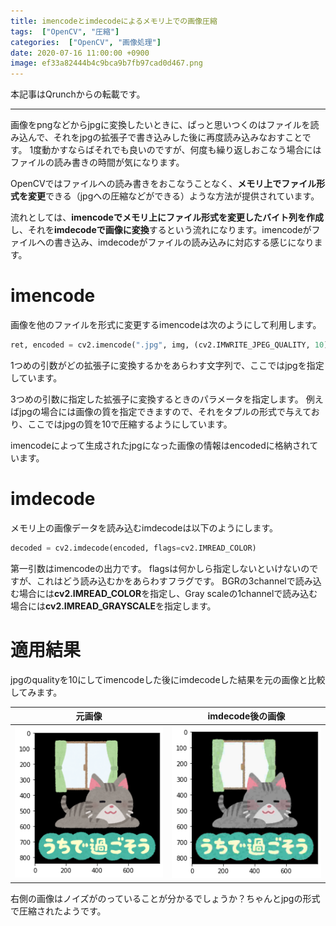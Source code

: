 ```yaml
---
title: imencodeとimdecodeによるメモリ上での画像圧縮
tags:  ["OpenCV", "圧縮"]
categories:  ["OpenCV", "画像処理"]
date: 2020-07-16 11:00:00 +0900
image: ef33a82444b4c9bca9b7fb97cad0d467.png
---
```

本記事はQrunchからの転載です。
___

画像をpngなどからjpgに変換したいときに、ぱっと思いつくのはファイルを読み込んで、それをjpgの拡張子で書き込みした後に再度読み込みなおすことです。
1度動かすならばそれでも良いのですが、何度も繰り返しおこなう場合にはファイルの読み書きの時間が気になります。

OpenCVではファイルへの読み書きをおこなうことなく、**メモリ上でファイル形式を変更**できる（jpgへの圧縮などができる）ような方法が提供されています。

流れとしては、**imencodeでメモリ上にファイル形式を変更したバイト列を作成**し、それを**imdecodeで画像に変換**するという流れになります。imencodeがファイルへの書き込み、imdecodeがファイルの読み込みに対応する感じになります。

# imencode

画像を他のファイルを形式に変更するimencodeは次のようにして利用します。

``` Python
ret, encoded = cv2.imencode(".jpg", img, (cv2.IMWRITE_JPEG_QUALITY, 10))
```

1つめの引数がどの拡張子に変換するかをあらわす文字列で、ここではjpgを指定しています。

3つめの引数に指定した拡張子に変換するときのパラメータを指定します。
例えばjpgの場合には画像の質を指定できますので、それをタプルの形式で与えており、ここではjpgの質を10で圧縮するようにしています。

imencodeによって生成されたjpgになった画像の情報はencodedに格納されています。

# imdecode

メモリ上の画像データを読み込むimdecodeは以下のようにします。

``` Python
decoded = cv2.imdecode(encoded, flags=cv2.IMREAD_COLOR)
```

第一引数はimencodeの出力です。
flagsは何かしら指定しないといけないのですが、これはどう読み込むかをあらわすフラグです。
BGRの3channelで読み込む場合には**cv2.IMREAD_COLOR**を指定し、Gray scaleの1channelで読み込む場合には**cv2.IMREAD_GRAYSCALE**を指定します。

# 適用結果

jpgのqualityを10にしてimencodeした後にimdecodeした結果を元の画像と比較してみます。

|元画像|imdecode後の画像|
|---|---|
|![](92b8b770bc70d432712df04481e7be54.png)|![](ef33a82444b4c9bca9b7fb97cad0d467.png)|


右側の画像はノイズがのっていることが分かるでしょうか？ちゃんとjpgの形式で圧縮されたようです。
